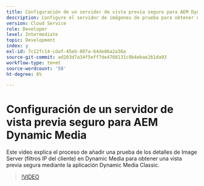 ```yaml
---
title: Configuración de un servidor de vista previa seguro para AEM Dynamic Media
description: Configure el servidor de imágenes de prueba para obtener una vista previa segura mediante AEM aplicación Dynamic Media Classic.
version: Cloud Service
role: Developer
level: Intermediate
topic: Development
index: y
exl-id: 7c12fc14-cdaf-45eb-807a-64de86a2a36a
source-git-commit: ad203d7a34f5eff7de4768131c9b4ebae261da93
workflow-type: tm+mt
source-wordcount: '58'
ht-degree: 0%

---
```


# Configuración de un servidor de vista previa seguro para AEM Dynamic Media

Este vídeo explica el proceso de añadir una prueba de los detalles de Image Server (filtros IP del cliente) en Dynamic Media para obtener una vista previa segura mediante la aplicación Dynamic Media Classic.

>[!VIDEO](https://video.tv.adobe.com/v/335462?quality=9&learn=on)
